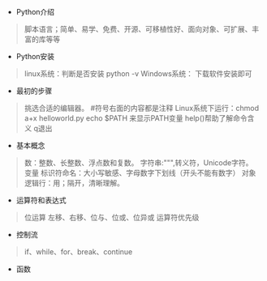 - Python介绍
> 脚本语言；简单、易学、免费、开源、可移植性好、面向对象、可扩展、丰富的库等等
- Python安装
> linux系统：判断是否安装 python -v
  Windows系统： 下载软件安装即可
- 最初的步骤
> 挑选合适的编辑器。
    #符号右面的内容都是注释
   Linux系统下运行：chmod a+x helloworld.py
   echo $PATH 来显示PATH变量
   help()帮助了解命令含义 q退出
- 基本概念
> 数：整数、长整数、浮点数和复数。
字符串:""",转义符，Unicode字符。
变量
标识符命名：大小写敏感、字母数字下划线（开头不能有数字）
对象
逻辑行：用；隔开，清晰理解。

- 运算符和表达式
> 位运算 左移、右移、位与、位或、位异或
运算符优先级

- 控制流
> if、while、for、break、continue

- 函数
> 